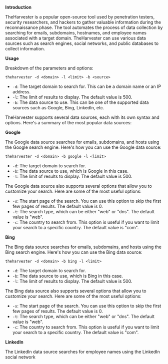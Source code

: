 **Introduction**

TheHarvester is a popular open-source tool used by penetration testers, security researchers, and hackers to gather valuable information during the reconnaissance phase. The tool automates the process of data collection by searching for emails, subdomains, hostnames, and employee names associated with a target domain. TheHarvester can use various data sources such as search engines, social networks, and public databases to collect information.

**Usage**

Breakdown of the parameters and options:

```
theharvester -d <domain> -l <limit> -b <source>
```

* `-d`: The target domain to search for. This can be a domain name or an IP address.
* `-l`: The limit of results to display. The default value is 500.
* `-b`: The data source to use. This can be one of the supported data sources such as Google, Bing, LinkedIn, etc.

TheHarvester supports several data sources, each with its own syntax and options. Here's a summary of the most popular data sources:

**Google**

The Google data source searches for emails, subdomains, and hosts using the Google search engine. Here's how you can use the Google data source:

```
theharvester -d <domain> -b google -l <limit>
```

* `-d`: The target domain to search for.
* `-b`: The data source to use, which is Google in this case.
* `-l`: The limit of results to display. The default value is 500.

The Google data source also supports several options that allow you to customize your search. Here are some of the most useful options:

* `-s`: The start page of the search. You can use this option to skip the first few pages of results. The default value is 0.
* `-t`: The search type, which can be either "web" or "dns". The default value is "web".
* `-c`: The country to search from. This option is useful if you want to limit your search to a specific country. The default value is "com".

**Bing**

The Bing data source searches for emails, subdomains, and hosts using the Bing search engine. Here's how you can use the Bing data source:

```
theharvester -d <domain> -b bing -l <limit>
```

* `-d`: The target domain to search for.
* `-b`: The data source to use, which is Bing in this case.
* `-l`: The limit of results to display. The default value is 500.

The Bing data source also supports several options that allow you to customize your search. Here are some of the most useful options:

* `-s`: The start page of the search. You can use this option to skip the first few pages of results. The default value is 0.
* `-t`: The search type, which can be either "web" or "dns". The default value is "web".
* `-c`: The country to search from. This option is useful if you want to limit your search to a specific country. The default value is "com".

**LinkedIn**

The LinkedIn data source searches for employee names using the LinkedIn social network
